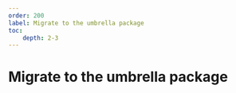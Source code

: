 ```yaml
---
order: 200
label: Migrate to the umbrella package
toc:
    depth: 2-3
---
```


# Migrate to the umbrella package
